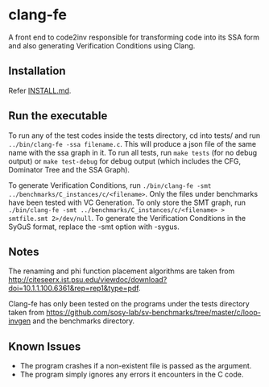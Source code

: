# clang-fe

A front end to code2inv responsible for transforming code into its SSA form and also generating Verification Conditions using Clang.

## Installation

Refer [INSTALL.md](INSTALL.md).

## Run the executable

To run any of the test codes inside the tests directory, cd into tests/ and run `../bin/clang-fe -ssa filename.c`. This will produce a json file of the same name with the ssa graph in it. To run all tests, run `make tests` (for no debug output) or `make test-debug` for debug output (which includes the CFG, Dominator Tree and the SSA Graph).

To generate Verification Conditions, run `./bin/clang-fe -smt ../benchmarks/C_instances/c/<filename>`. Only the files under benchmarks have been tested with VC Generation. To only store the SMT graph, run `./bin/clang-fe -smt ../benchmarks/C_instances/c/<filename> > smtfile.smt 2>/dev/null`. To generate the Verification Conditions in the SyGuS format, replace the -smt option with -sygus.

## Notes
The renaming and phi function placement algorithms are taken from http://citeseerx.ist.psu.edu/viewdoc/download?doi=10.1.1.100.6361&rep=rep1&type=pdf.

Clang-fe has only been tested on the programs under the tests directory taken from https://github.com/sosy-lab/sv-benchmarks/tree/master/c/loop-invgen and the benchmarks directory.

## Known Issues
<ul>
    <li> The program crashes if a non-existent file is passed as the argument.</li>
    <li> The program simply ignores any errors it encounters in the C code. </li>
</ul>
